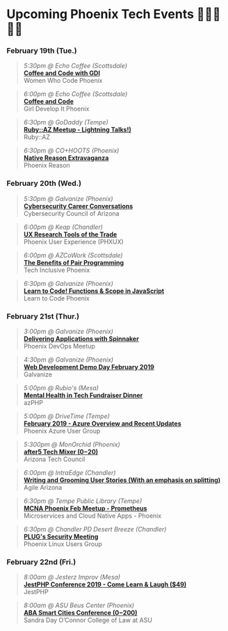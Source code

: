 # Upcoming Phoenix Tech Events 👩‍💻🌵👨‍💻

### February 19th (Tue.)
>_5:30pm @ Echo Coffee (Scottsdale)_    
**[Coffee and Code with GDI](https://www.meetup.com/Women-Who-Code-Phoenix/events/szpwrpyzdbzb/)**   
Women Who Code Phoenix   

>_6:00pm @ Echo Coffee (Scottsdale)_    
**[Coffee and Code](https://www.meetup.com/Girl-Develop-It-Phoenix/events/nwrtbqyzdbzb/)**   
Girl Develop It Phoenix      

>_6:30pm @ GoDaddy (Tempe)_      
**[Ruby::AZ Meetup - Lightning Talks!)](https://www.meetup.com/Ruby-AZ/events/xfjpvpyzdbzb/)**     
Ruby::AZ     

>_6:30pm @ CO+HOOTS (Phoenix)_      
**[Native Reason Extravaganza](https://www.meetup.com/Phoenix-Reason/events/258854624/)**     
Phoenix Reason 




### February 20th (Wed.)
>_5:30pm @ Galvanize (Phoenix)_    
**[Cybersecurity Career Conversations](https://www.meetup.com/ccofaz/events/257354768/)**   
Cybersecurity Council of Arizona     

>_6:00pm @ Keap (Chandler)_    
**[UX Research Tools of the Trade](https://www.meetup.com/PHX-UX/events/258449401/)**   
Phoenix User Experience (PHXUX)         

>_6:00pm @ AZCoWork (Scottsdale)_      
**[The Benefits of Pair Programming](https://www.meetup.com/Tech-Inclusive-Phoenix/events/258921074/)**     
Tech Inclusive Phoenix      

>_6:30pm @ Galvanize (Phoenix)_      
**[Learn to Code! Functions & Scope in JavaScript](https://www.eventbrite.com/e/learn-to-code-functions-scope-in-javascript-tickets-55732325887)**     
Learn to Code Phoenix     



### February 21st (Thur.)
>_3:00pm @ Galvanize (Phoenix)_    
**[Delivering Applications with Spinnaker](https://www.meetup.com/Phoenix-DevOps-Meetup/events/257880549/)**   
Phoenix DevOps Meetup       

>_4:30pm @ Galvanize (Phoenix)_    
**[Web Development Demo Day February 2019](https://www.eventbrite.com/e/web-development-demo-day-february-2019-tickets-56135097588)**   
Galvanize         

>_5:00pm @ Rubio's (Mesa)_      
**[Mental Health in Tech Fundraiser Dinner](https://www.meetup.com/azPHPUG/events/258309345/)**     
azPHP        

>_5:00pm @ DriveTime (Tempe)_      
**[February 2019 - Azure Overview and Recent Updates](https://www.meetup.com/Phoenix-Azure-User-Group/events/258789088/)**     
Phoenix Azure User Group    

>_5:300pm @ MonOrchid (Phoenix)_      
**[after5 Tech Mixer ($0-$20)](https://www.aztechcouncil.org/event/after5-tech-mixer-presented-by-it1-consulting-copy/)**     
Arizona Tech Council  

>_6:00pm @ IntraEdge (Chandler)_      
**[Writing and Grooming User Stories (With an emphasis on splitting)](https://www.meetup.com/Agile-Arizona/events/258951474/)**     
Agile Arizona       

>_6:30pm @ Tempe Public Library (Tempe)_      
**[MCNA Phoenix Feb Meetup - Prometheus](https://www.meetup.com/Microservices-and-Cloud-Native-Apps-Phoenix/events/256565787/)**     
Microservices and Cloud Native Apps - Phoenix        

>_6:30pm @ Chandler PD Desert Breeze (Chandler)_      
**[PLUG's Security Meeting](https://www.meetup.com/Phoenix-Linux-Users-Group/events/rdksdpyzdbcc/)**     
Phoenix Linux Users Group   



### February 22nd (Fri.)
>_8:00am @ Jesterz Improv (Mesa)_    
**[JestPHP Conference 2019 - Come Learn & Laugh ($49)](https://jestphp.com/)**   
JestPHP          

>_8:00am @ ASU Beus Center (Phoenix)_    
**[ABA Smart Cities Conference ($0-$200)](https://asulawcle.com/product/aba-smart-cities-conference/)**   
Sandra Day O’Connor College of Law at ASU

